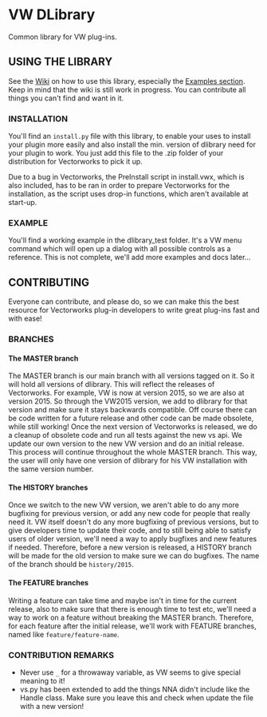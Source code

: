 VW DLibrary
========================================================================================================================

Common library for VW plug-ins.

## USING THE LIBRARY ###################################################################################################

See the [Wiki](https://bitbucket.org/dieterdworks/vw-dlibrary/wiki/Home) on how to use this library, especially the
[Examples section](https://bitbucket.org/dieterdworks/vw-dlibrary/wiki/browse/examples). Keep in mind that the wiki is
still work in progress. You can contribute all things you can't find and want in it.

### INSTALLATION #######################################################################################################

You'll find an `install.py` file with this library, to enable your uses to install your plugin more easily and also 
install the min. version of dlibrary need for your plugin to work. You just add this file to the .zip folder of your 
distribution for Vectorworks to pick it up.

Due to a bug in Vectorworks, the PreInstall script in install.vwx, which is also included, has to be ran in order to 
prepare Vectorworks for the installation, as the script uses drop-in functions, which aren't available at start-up.

### EXAMPLE ############################################################################################################

You'll find a working example in the dlibrary_test folder. It's a VW menu command which will open up a dialog with all 
possible controls as a reference. This is not complete, we'll add more examples and docs later...

## CONTRIBUTING ########################################################################################################

Everyone can contribute, and please do, so we can make this the best resource for Vectorworks plug-in developers to 
write great plug-ins fast and with ease!

### BRANCHES ###########################################################################################################

#### The MASTER branch #################################################################################################

The MASTER branch is our main branch with all versions tagged on it. So it will hold all versions of dlibrary. This will
reflect the releases of Vectorworks. For example, VW is now at version 2015, so we are also at version 2015. So through
the VW2015 version, we add to dlibrary for that version and make sure it stays backwards compatible. Off course there
can be code written for a future release and other code can be made obsolete, while still working! Once the next version
of Vectorworks is released, we do a cleanup of obsolete code and run all tests against the new vs api. We update our own
version to the new VW version and do an initial release. This process will continue throughout the whole MASTER branch.
This way, the user will only have one version of dlibrary for his VW installation with the same version number.
 
#### The HISTORY branches ##############################################################################################

Once we switch to the new VW version, we aren't able to do any more bugfixing for previous version, or add any new code
for people that really need it. VW itself doesn't do any more bugfixing of previous versions, but to give developers
time to update their code, and to still being able to satisfy users of older version, we'll need a way to apply bugfixes
and new features if needed. Therefore, before a new version is released, a HISTORY branch will be made for the old
version to make sure we can do bugfixes. The name of the branch should be `history/2015`.

#### The FEATURE branches ##############################################################################################

Writing a feature can take time and maybe isn't in time for the current release, also to make sure that there is enough
time to test etc, we'll need a way to work on a feature without breaking the MASTER branch. Therefore, for each feature
after the initial release, we'll work with FEATURE branches, named like `feature/feature-name`.

### CONTRIBUTION REMARKS ###############################################################################################

- Never use `_` for a throwaway variable, as VW seems to give special meaning to it!
- vs.py has been extended to add the things NNA didn't include like the Handle class. Make sure you leave this and check
when update the file with a new version!
